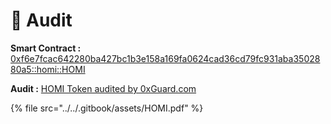 # 🔏 Audit

**Smart Contract :** [0xf6e7fcac642280ba427bc1b3e158a169fa0624cad36cd79fc931aba3502880a5::homi::HOMI](https://suiscan.xyz/mainnet/coin/0xf6e7fcac642280ba427bc1b3e158a169fa0624cad36cd79fc931aba3502880a5::homi::HOMI/txs)

**Audit :** [HOMI Token audited by 0xGuard.com](https://github.com/0xGuard-com/audit-reports/blob/master/HOMI/HOMI.pdf)

{% file src="../../.gitbook/assets/HOMI.pdf" %}
